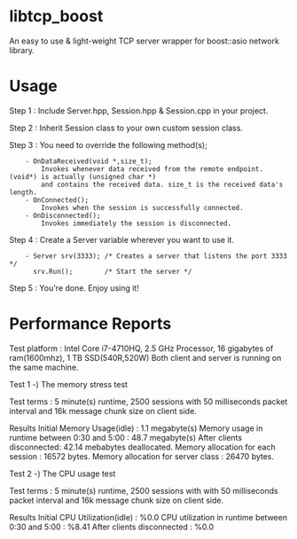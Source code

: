 # libtcp_boost
An easy to use &amp; light-weight TCP server wrapper for boost::asio network library.

# Usage

Step 1 : Include Server.hpp, Session.hpp & Session.cpp in your project.

Step 2 : Inherit Session class to your own custom session class.

Step 3 : You need to override the following method(s);
        
        - OnDataReceived(void *,size_t); 
			Invokes whenever data received from the remote endpoint. (void*) is actually (unsigned char *)
			and contains the received data. size_t is the received data's length.
        - OnConnected();
			Invokes when the session is successfully connected.
        - OnDisconnected();
			Invokes immediately the session is disconnected.
        
Step 4 : Create a Server variable wherever you want to use it.
        
        - Server srv(3333); /* Creates a server that listens the port 3333 */
          srv.Run();        /* Start the server */
          
Step 5 : You're done. Enjoy using it!

# Performance Reports

Test platform : Intel Core i7-4710HQ, 2.5 GHz Processor, 16 gigabytes of ram(1600mhz), 1 TB SSD(540R,520W)
Both client and server is running on the same machine.

Test 1 -) The memory stress test

Test terms : 5 minute(s) runtime, 2500 sessions with 50 milliseconds packet interval and 16k message chunk size on client side.

Results
	Initial Memory Usage(idle) : 1.1 megabyte(s)
	Memory usage in runtime between 0:30 and 5:00 : 48.7 megabyte(s)
	After clients disconnected: 42.14 mebabytes deallocated.
	Memory allocation for each session : 16572 bytes.
	Memory allocation for server class : 26470 bytes.

Test 2 -) The CPU usage test

Test terms : 5 minute(s) runtime, 2500 sessions with with 50 milliseconds packet interval and 16k message chunk size on client side.

Results
	Initial CPU Utilization(idle) : %0.0
	CPU utilization in runtime between 0:30 and 5:00 : %8.41
	After clients disconnected : %0.0
        

